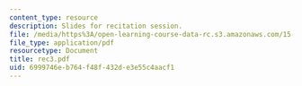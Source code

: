 ```yaml
---
content_type: resource
description: Slides for recitation session.
file: /media/https%3A/open-learning-course-data-rc.s3.amazonaws.com/15-511-financial-accounting-summer-2004/6999746eb764f48f432de3e55c4aacf1_rec3.pdf
file_type: application/pdf
resourcetype: Document
title: rec3.pdf
uid: 6999746e-b764-f48f-432d-e3e55c4aacf1
---
```

